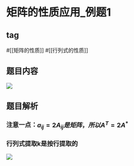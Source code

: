 
# 矩阵的性质应用_例题1
## tag
#[[矩阵的性质]] #[[行列式的性质]]
## 题目内容
![](https://rgdz-img.oss-cn-hangzhou.aliyuncs.com/img/20211023150348.png)

## 题目解析
### 注意一点：$a_{ij}=2A_{ij}是矩阵，所以A^T=2A^*$
### 行列式提取k是按行提取的
![](https://rgdz-img.oss-cn-hangzhou.aliyuncs.com/img/20211023153956.png)